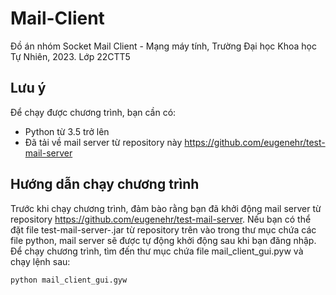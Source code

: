 # Mail-Client
Đồ án nhóm Socket Mail Client - Mạng máy tính, Trường Đại học Khoa học Tự Nhiên, 2023.
Lớp 22CTT5
## Lưu ý
Để chạy được chương trình, bạn cần có:
+ Python từ 3.5 trở lên
+ Đã tải về mail server từ repository này <https://github.com/eugenehr/test-mail-server>
## Hướng dẫn chạy chương trình
Trước khi chạy chương trình, đảm bào rằng bạn đã khởi động mail server từ repository <https://github.com/eugenehr/test-mail-server>.
Nếu bạn có thể đặt file test-mail-server-<version>.jar từ repository trên vào trong thư mục chứa các file python, mail server sẽ được tự động khởi động sau khi bạn đăng nhập.
Để chạy chương trình, tìm đến thư mục chứa file mail_client_gui.pyw và chạy lệnh sau:
```
python mail_client_gui.gyw
```
